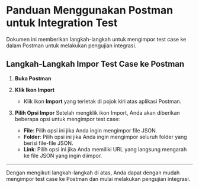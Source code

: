 # Panduan Menggunakan Postman untuk Integration Test

Dokumen ini memberikan langkah-langkah untuk mengimpor test case ke dalam Postman untuk melakukan pengujian integrasi.

## Langkah-Langkah Impor Test Case ke Postman

1. **Buka Postman**
   
2. **Klik Ikon Import**
   - Klik ikon **Import** yang terletak di pojok kiri atas aplikasi Postman.

3. **Pilih Opsi Impor**
   Setelah mengklik ikon Import, Anda akan diberikan beberapa opsi untuk mengimpor test case:
   
   - **File**: Pilih opsi ini jika Anda ingin mengimpor file JSON.
   - **Folder**: Pilih opsi ini jika Anda ingin mengimpor seluruh folder yang berisi file-file JSON.
   - **Link**: Pilih opsi ini jika Anda memiliki URL yang langsung mengarah ke file JSON yang ingin diimpor.
   
---

Dengan mengikuti langkah-langkah di atas, Anda dapat dengan mudah mengimpor test case ke Postman dan mulai melakukan pengujian integrasi.